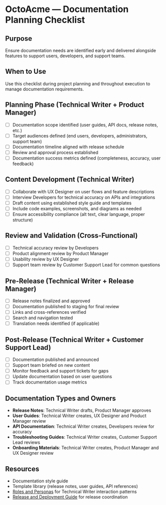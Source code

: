 # OctoAcme — Documentation Planning Checklist

## Purpose
Ensure documentation needs are identified early and delivered alongside features to support users, developers, and support teams.

## When to Use
Use this checklist during project planning and throughout execution to manage documentation requirements.

## Planning Phase (Technical Writer + Product Manager)
- [ ] Documentation scope identified (user guides, API docs, release notes, etc.)
- [ ] Target audiences defined (end users, developers, administrators, support team)
- [ ] Documentation timeline aligned with release schedule
- [ ] Review and approval process established
- [ ] Documentation success metrics defined (completeness, accuracy, user feedback)

## Content Development (Technical Writer)
- [ ] Collaborate with UX Designer on user flows and feature descriptions
- [ ] Interview Developers for technical accuracy on APIs and integrations
- [ ] Draft content using established style guide and templates
- [ ] Include code examples, screenshots, and diagrams as needed
- [ ] Ensure accessibility compliance (alt text, clear language, proper structure)

## Review and Validation (Cross-Functional)
- [ ] Technical accuracy review by Developers
- [ ] Product alignment review by Product Manager
- [ ] Usability review by UX Designer
- [ ] Support team review by Customer Support Lead for common questions

## Pre-Release (Technical Writer + Release Manager)
- [ ] Release notes finalized and approved
- [ ] Documentation published to staging for final review
- [ ] Links and cross-references verified
- [ ] Search and navigation tested
- [ ] Translation needs identified (if applicable)

## Post-Release (Technical Writer + Customer Support Lead)
- [ ] Documentation published and announced
- [ ] Support team briefed on new content
- [ ] Monitor feedback and support tickets for gaps
- [ ] Update documentation based on user questions
- [ ] Track documentation usage metrics

## Documentation Types and Owners
- **Release Notes**: Technical Writer drafts, Product Manager approves
- **User Guides**: Technical Writer creates, UX Designer and Product Manager review
- **API Documentation**: Technical Writer creates, Developers review for accuracy
- **Troubleshooting Guides**: Technical Writer creates, Customer Support Lead reviews
- **Onboarding Materials**: Technical Writer creates, Product Manager and UX Designer review

## Resources
- Documentation style guide
- Template library (release notes, user guides, API references)
- [Roles and Personas](octoacme-roles-and-personas.md) for Technical Writer interaction patterns
- [Release and Deployment Guide](octoacme-release-and-deployment.md) for release coordination
